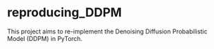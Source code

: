 # reproducing_DDPM
This project aims to re-implement the Denoising Diffusion Probabilistic Model (DDPM) in PyTorch. 
